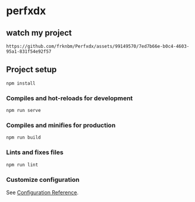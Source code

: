 # perfxdx

## watch my project
```
https://github.com/frknbm/Perfxdx/assets/99149570/7ed7b66e-b0c4-4603-95a1-831f54e92f57
```
## Project setup
```
npm install
```

### Compiles and hot-reloads for development
```
npm run serve
```

### Compiles and minifies for production
```
npm run build
```

### Lints and fixes files
```
npm run lint
```

### Customize configuration
See [Configuration Reference](https://cli.vuejs.org/config/).
